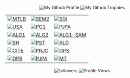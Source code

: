 <p align="center">
  <p align="center">
    <img src="https://github-widgetbox.vercel.app/api/profile?username=Bahamut731lp&theme=darkmode&data=followers,repositories,stars,commits" alt="My Github Profile"/>
    <img src="https://github-profile-trophy.vercel.app/?username=Bahamut731lp&theme=darkhub&column=8&no-bg=true&margin-w=15&no-frame=true" alt="My Github Trophies"/>
  </p>
</p>

<table align="center">
<tbody>
<tr>
   <td>
    <a href="https://github.com/Bahamut731lp/MTLB"><img src="https://github-readme-stats.vercel.app/api/pin/?username=bahamut731lp&repo=mtlb&theme=github_dark&cache_seconds=86400" alt="MTLB"/></a>
  </td>
  
  <td>
    <a href="https://github.com/Bahamut731lp/SEM2"><img src="https://github-readme-stats.vercel.app/api/pin/?username=bahamut731lp&repo=sem2&theme=github_dark&cache_seconds=86400" alt="SEM2"/></a>
  </td>
  
  <td>
    <a href="https://github.com/Bahamut731lp/SGI"><img src="https://github-readme-stats.vercel.app/api/pin/?username=bahamut731lp&repo=sgi&theme=github_dark&cache_seconds=86400" alt="SGI"/></a>
  </td>
</tr>

<tr>
  <td>
    <a href="https://github.com/Bahamut731lp/USA"><img src="https://github-readme-stats.vercel.app/api/pin/?username=bahamut731lp&repo=usa&theme=github_dark&cache_seconds=86400" alt="USA"/></a>
  </td>
  <td>
    <a href="https://github.com/Bahamut731lp/PG1"><img src="https://github-readme-stats.vercel.app/api/pin/?username=bahamut731lp&repo=pg1&theme=github_dark&cache_seconds=86400" alt="PG1"/></a>
  </td>
  <td>
    <a href="https://github.com/Bahamut731lp/STIN"><img src="https://github-readme-stats.vercel.app/api/pin/?username=bahamut731lp&repo=STIN&theme=github_dark&cache_seconds=86400" alt="PJPA"/></a>
  </td>
</tr>

<tr>
  <td>
    <a href="https://github.com/Bahamut731lp/ALG1"><img src="https://github-readme-stats.vercel.app/api/pin/?username=bahamut731lp&repo=alg1&theme=github_dark&cache_seconds=86400" alt="ALG1"/></a>
  </td>  
  <td>
    <a href="https://github.com/Bahamut731lp/ALG2"><img src="https://github-readme-stats.vercel.app/api/pin/?username=bahamut731lp&repo=alg2&theme=github_dark&cache_seconds=86400" alt="ALG2"/></a>
  </td>
  <td>
    <a href="https://github.com/Bahamut731lp/ALG1-SAM"><img src="https://github-readme-stats.vercel.app/api/pin/?username=bahamut731lp&repo=alg1-sam&theme=github_dark&cache_seconds=86400" alt="ALG1-SAM"/></a>
  </td>  
</tr>

<tr>  
  <td>
    <a href="https://github.com/Bahamut731lp/SH"><img src="https://github-readme-stats.vercel.app/api/pin/?username=bahamut731lp&repo=sh&theme=github_dark&cache_seconds=86400" alt="SH"/></a>
  </td>

  <td>
    <a href="https://github.com/Bahamut731lp/PST"><img src="https://github-readme-stats.vercel.app/api/pin/?username=bahamut731lp&repo=pst&theme=github_dark&cache_seconds=86400" alt="PST"/></a>
  </td>
  
  <td>
    <a href="https://github.com/Bahamut731lp/ALD"><img src="https://github-readme-stats.vercel.app/api/pin/?username=bahamut731lp&repo=ALD&theme=github_dark&cache_seconds=86400" alt="ALD"/></a>
  </td>
  
</tr>

<tr>
  <td>
    <a href="https://github.com/Bahamut731lp/CITE"><img src="https://github-readme-stats.vercel.app/api/pin/?username=bahamut731lp&repo=CITE&theme=github_dark&cache_seconds=86400" alt="CITE"/></a>
  </td>

  <td>
    <a href="https://github.com/Bahamut731lp/PRJC"><img src="https://github-readme-stats.vercel.app/api/pin/?username=bahamut731lp&repo=PRJC&theme=github_dark&cache_seconds=86400" alt="PRJC"/></a>
  </td> 
  
<td>
    <a href="https://github.com/Bahamut731lp/OPS"><img src="https://github-readme-stats.vercel.app/api/pin/?username=bahamut731lp&repo=OPS&theme=github_dark&cache_seconds=86400" alt="OPS"/></a>
  </td>
</tr>
  
  <tr>
    <td>
      <a href="https://github.com/Bahamut731lp/DPB"><img src="https://github-readme-stats.vercel.app/api/pin/?username=bahamut731lp&repo=DPB&theme=github_dark&cache_seconds=86400" alt="DPB"/></a>
    </td>
    <td>
      <a href="https://github.com/Bahamut731lp/PJPA"><img src="https://github-readme-stats.vercel.app/api/pin/?username=bahamut731lp&repo=PJPA&theme=github_dark&cache_seconds=86400" alt="PJPA"/></a>
    </td>
    <td>
      <a href="https://github.com/Bahamut731lp/MT"><img src="https://github-readme-stats.vercel.app/api/pin/?username=bahamut731lp&repo=mt&theme=github_dark&cache_seconds=86400" alt="MT"/></a>
    </td>
  </tr>

</tbody>
</table>

<p align="center">
    <img alt="followers" title="Follow me on Github" src="https://img.shields.io/badge/Pavel%20Vácha-Burezant-004E92?style=for-the-badge"/>
  <img src="https://komarev.com/ghpvc/?username=Bahamut731lp&style=for-the-badge&color=004E92" alt="Profile Views">
</p>

